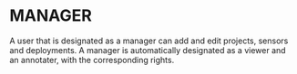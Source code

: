 # MANAGER
A user that is designated as a manager can add and edit projects, sensors and deployments. A manager is automatically designated as a viewer and an annotater, with the corresponding rights.

